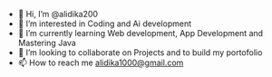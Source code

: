 - 👋 Hi, I’m @alidika200
- 👀 I’m interested in Coding and Ai development
- 🌱 I’m currently learning Web development, App Development and Mastering Java
- 💞️ I’m looking to collaborate on Projects and to build my portofolio
- 📫 How to reach me alidika1000@gmail.com

<!---
alidika200/alidika200 is a ✨ special ✨ repository because its `README.md` (this file) appears on your GitHub profile.
You can click the Preview link to take a look at your changes.
--->
